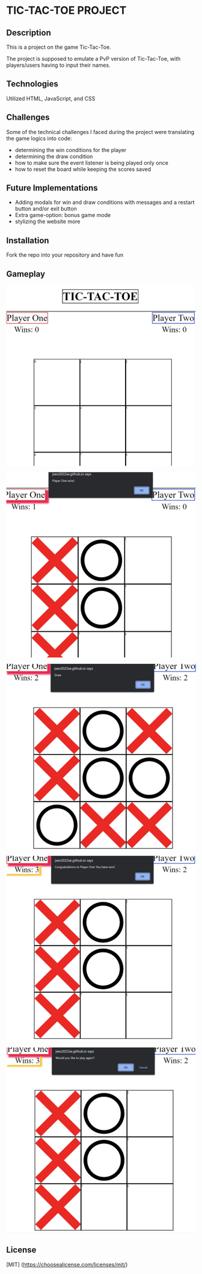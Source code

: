 # TIC-TAC-TOE PROJECT


## Description

This is a project on the game Tic-Tac-Toe.

The project is supposed to emulate a PvP version of Tic-Tac-Toe,
with players/users having to input their names.


## Technologies 

Utilized HTML, JavaScript, and CSS


## Challenges

Some of the technical challenges I faced during the project were translating
the game logics into code:

- determining the win conditions for the player
- determining the draw condition 
- how to make sure the event listener is being played only once
- how to reset the board while keeping the scores saved


## Future Implementations

- Adding modals for win and draw conditions with messages and a 
  restart button and/or exit button
- Extra game-option: bonus game mode
- stylizing the website more


## Installation

Fork the repo into your repository and have fun


## Gameplay

![Img-1](/images/tictactoe-img1.jpg)

![Img-2](/images/tictactoe-img2.jpg)

![Img-3](/images/tictactoe-img3.jpg)

![Img-4](/images/tictactoe-img4.jpg)

![Img-5](/images/tictactoe-img5.jpg)


## License

[MIT]
(https://choosealicense.com/licenses/mit/)